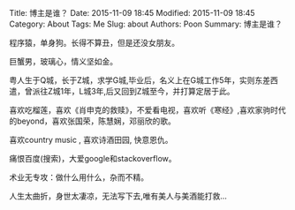 Title: 博主是谁？
Date: 2015-11-09 18:45
Modified: 2015-11-09 18:45
Category: About
Tags: Me
Slug: about
Authors: Poon
Summary: 博主是谁？

程序猿，单身狗。长得不算丑，但是还没女朋友。

巨蟹男，玻璃心，情义坚如金。

粤人生于Q城，长于Z城，求学G城,毕业后，名义上在G城工作5年，实则东差西遣，曾派往Z城1年，L城3年,后又回到Z城至今，并打算定居于此。

喜欢吃榴莲，喜欢《肖申克的救赎》，不爱看电视，喜欢听《寒经》,喜欢家驹时代的beyond，喜欢张国荣，陈慧娴，邓丽欣的歌。

喜欢country  music , 喜欢诗酒田园, 快意恩仇。

痛恨百度(搜索)，大爱google和stackoverflow。

术业无专攻：做什么用什么，杂而不精。

人生太曲折，身世太凄凉，无法写下去,唯有美人与美酒能打救...
